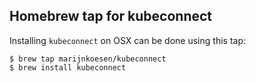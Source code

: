 ## Homebrew tap for kubeconnect

Installing `kubeconnect` on OSX can be done using this tap:

```
$ brew tap marijnkoesen/kubeconnect
$ brew install kubeconnect
```

